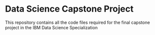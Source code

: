 # Data Science Capstone Project
This repository contains all the code files required for the final capstone project in the IBM Data Science Specialization
